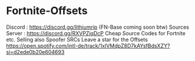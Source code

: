 # Fortnite-Offsets
Discord : https://discord.gg/lithiumrip (FN-Base coming soon btw) 
Sources Server : https://discord.gg/RXVPZjqDcP
Cheap Source Codes for Fortnite etc. 
Selling also Spoofer SRCs 
Leave a star for the Offsets 
https://open.spotify.com/intl-de/track/1xIVMdpZ8D7kAYsfBdsXZY?si=d2ede0b20e604693
